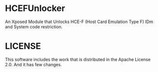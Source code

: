 # HCEFUnlocker
An Xposed Module that Unlocks HCE-F (Host Card Emulation Type F) IDm and System code restriction.

# LICENSE
This software includes the work that is distributed in the Apache License 2.0.
And it has few changes.
